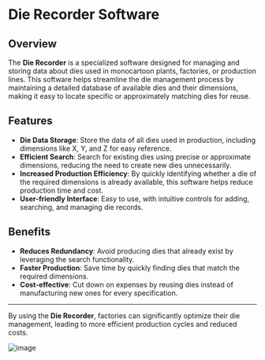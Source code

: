 # Die Recorder Software

## Overview

The **Die Recorder** is a specialized software designed for managing and storing data about dies used in monocartoon plants, factories, or production lines. This software helps streamline the die management process by maintaining a detailed database of available dies and their dimensions, making it easy to locate specific or approximately matching dies for reuse.

## Features

- **Die Data Storage**: Store the data of all dies used in production, including dimensions like X, Y, and Z for easy reference.
- **Efficient Search**: Search for existing dies using precise or approximate dimensions, reducing the need to create new dies unnecessarily.
- **Increased Production Efficiency**: By quickly identifying whether a die of the required dimensions is already available, this software helps reduce production time and cost.
- **User-friendly Interface**: Easy to use, with intuitive controls for adding, searching, and managing die records.

## Benefits

- **Reduces Redundancy**: Avoid producing dies that already exist by leveraging the search functionality.
- **Faster Production**: Save time by quickly finding dies that match the required dimensions.
- **Cost-effective**: Cut down on expenses by reusing dies instead of manufacturing new ones for every specification.

---
By using the **Die Recorder**, factories can significantly optimize their die management, leading to more efficient production cycles and reduced costs.

![image](https://github.com/user-attachments/assets/23394592-cbe8-486f-843f-1a02554d4af8)
